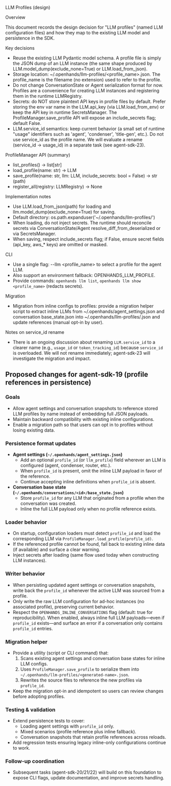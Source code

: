 LLM Profiles (design)

Overview

This document records the design decision for "LLM profiles" (named LLM configuration files) and how they map to the existing LLM model and persistence in the SDK.

Key decisions

- Reuse the existing LLM Pydantic model schema. A profile file is simply the JSON dump of an LLM instance (the same shape produced by LLM.model_dump(exclude_none=True) or LLM.load_from_json).
- Storage location: ~/.openhands/llm-profiles/<profile_name>.json. The profile_name is the filename (no extension) used to refer to the profile.
- Do not change ConversationState or Agent serialization format for now. Profiles are a convenience for creating LLM instances and registering them in the runtime LLMRegistry.
- Secrets: do NOT store plaintext API keys in profile files by default. Prefer storing the env var name in the LLM.api_key (via LLM.load_from_env) or keep the API key in runtime SecretsManager. The ProfileManager.save_profile API will expose an include_secrets flag; default False.
- LLM.service_id semantics: keep current behavior (a small set of runtime "usage" identifiers such as 'agent', 'condenser', 'title-gen', etc.). Do not use service_id as the profile name. We will evaluate a rename (service_id -> usage_id) in a separate task (see agent-sdk-23).

ProfileManager API (summary)

- list_profiles() -> list[str]
- load_profile(name: str) -> LLM
- save_profile(name: str, llm: LLM, include_secrets: bool = False) -> str (path)
- register_all(registry: LLMRegistry) -> None

Implementation notes

- Use LLM.load_from_json(path) for loading and llm.model_dump(exclude_none=True) for saving.
- Default directory: os.path.expanduser('~/.openhands/llm-profiles/')
- When loading, do not inject secrets. The runtime should reconcile secrets via ConversationState/Agent resolve_diff_from_deserialized or via SecretsManager.
- When saving, respect include_secrets flag; if False, ensure secret fields (api_key, aws_* keys) are omitted or masked.

CLI

- Use a single flag: --llm <profile_name> to select a profile for the agent LLM.
- Also support an environment fallback: OPENHANDS_LLM_PROFILE.
- Provide commands: `openhands llm list`, `openhands llm show <profile_name>` (redacts secrets).

Migration

- Migration from inline configs to profiles: provide a migration helper script to extract inline LLMs from ~/.openhands/agent_settings.json and conversation base_state.json into ~/.openhands/llm-profiles/<name>.json and update references (manual opt-in by user).

Notes on service_id rename

- There is an ongoing discussion about renaming `LLM.service_id` to a clearer name (e.g., `usage_id` or `token_tracking_id`) because `service_id` is overloaded. We will not rename immediately; agent-sdk-23 will investigate the migration and impact.


## Proposed changes for agent-sdk-19 (profile references in persistence)

### Goals
- Allow agent settings and conversation snapshots to reference stored LLM profiles by name instead of embedding full JSON payloads.
- Maintain backward compatibility with existing inline configurations.
- Enable a migration path so that users can opt in to profiles without losing existing data.

### Persistence format updates
- **Agent settings (`~/.openhands/agent_settings.json`)**
  - Add an optional `profile_id` (or `llm_profile`) field wherever an LLM is configured (agent, condenser, router, etc.).
  - When `profile_id` is present, omit the inline LLM payload in favor of the reference.
  - Continue accepting inline definitions when `profile_id` is absent.
- **Conversation base state (`~/.openhands/conversations/<id>/base_state.json`)**
  - Store `profile_id` for any LLM that originated from a profile when the conversation was created.
  - Inline the full LLM payload only when no profile reference exists.

### Loader behavior
- On startup, configuration loaders must detect `profile_id` and load the corresponding LLM via `ProfileManager.load_profile(profile_id)`.
- If the referenced profile cannot be found, fall back to existing inline data (if available) and surface a clear warning.
- Inject secrets after loading (same flow used today when constructing LLM instances).

### Writer behavior
- When persisting updated agent settings or conversation snapshots, write back the `profile_id` whenever the active LLM was sourced from a profile.
- Only write the raw LLM configuration for ad-hoc instances (no associated profile), preserving current behavior.
- Respect the `OPENHANDS_INLINE_CONVERSATIONS` flag (default: true for reproducibility). When enabled, always inline full LLM payloads—even if `profile_id` exists—and surface an error if a conversation only contains `profile_id` entries.

### Migration helper
- Provide a utility (script or CLI command) that:
  1. Scans existing agent settings and conversation base states for inline LLM configs.
  2. Uses `ProfileManager.save_profile` to serialize them into `~/.openhands/llm-profiles/<generated-name>.json`.
  3. Rewrites the source files to reference the new profiles via `profile_id`.
- Keep the migration opt-in and idempotent so users can review changes before adopting profiles.

### Testing & validation
- Extend persistence tests to cover:
  - Loading agent settings with `profile_id` only.
  - Mixed scenarios (profile reference plus inline fallback).
  - Conversation snapshots that retain profile references across reloads.
- Add regression tests ensuring legacy inline-only configurations continue to work.

### Follow-up coordination
- Subsequent tasks (agent-sdk-20/21/22) will build on this foundation to expose CLI flags, update documentation, and improve secrets handling.

